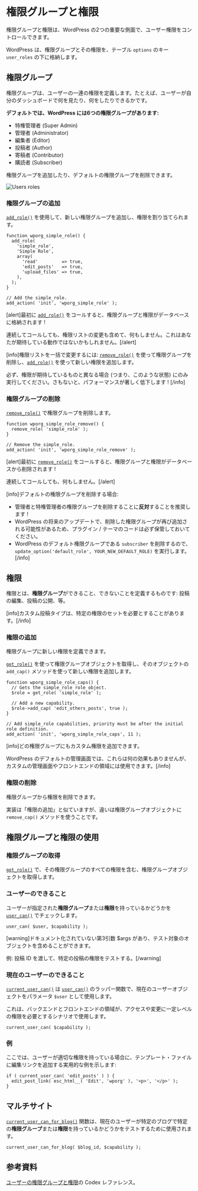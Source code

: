<!-- 
# Roles and Capabilities
 -->
# 権限グループと権限

<!-- 
Roles and capabilities are two important aspects of WordPress that allow you to control user privileges.
 -->
権限グループと権限は、WordPress の2つの重要な側面で、ユーザー権限をコントロールできます。

<!-- 
WordPress stores the Roles and their Capabilities in the `options` table under the `user_roles` key.
 -->
WordPress は、権限グループとその権限を、テーブル `options` のキー `user_roles` の下に格納します。

<!-- 
## Roles
 -->
## 権限グループ

<!-- 
A role defines a set of capabilities for a user. For example, what the user may see and do in his dashboard.
 -->
権限グループは、ユーザーの一連の権限を定義します。たとえば、ユーザーが自分のダッシュボードで何を見たり、何をしたりできるかです。

<!-- 
**By default, WordPress have six roles:**
 -->
**デフォルトでは、WordPress には6つの権限グループがあります:**

<!-- 
- Super Admin
- Administrator
- Editor
- Author
- Contributor
- Subscriber
 -->
- 特権管理者 (Super Admin)
- 管理者 (Administrator)
- 編集者 (Editor)
- 投稿者 (Author)
- 寄稿者 (Contributor)
- 購読者 (Subscriber)

<!-- 
More roles can be added and the default roles can be removed.
 -->
権限グループを追加したり、デフォルトの権限グループを削除できます。

![Users roles](https://i3.wp.com/developer.wordpress.org/files/2014/09/wp-roles.png)

<!-- 
### Adding Roles
 -->
### 権限グループの追加

<!-- 
Add new roles and assign capabilities to them with [`add_role()`](https://developer.wordpress.org/reference/functions/add_role/).
 -->
[`add_role()`](https://developer.wordpress.org/reference/functions/add_role/) を使用して、新しい権限グループを追加し、権限を割り当てられます。

```
function wporg_simple_role() {
  add_role(
    'simple_role',
    'Simple Role',
    array(
      'read'         => true,
      'edit_posts'   => true,
      'upload_files' => true,
    ),
  );
}

// Add the simple_role.
add_action( 'init', 'wporg_simple_role' );
```

<!-- 
[alert]After the first call to [`add_role()`](https://developer.wordpress.org/reference/functions/add_role/), the Role and it's Capabilities will be stored in the database!
 -->
[alert]最初に [`add_role()`](https://developer.wordpress.org/reference/functions/add_role/) をコールすると、権限グループと権限がデータベースに格納されます !

<!-- 
Sequential calls will do nothing: including altering the capabilities list, which might not be the behavior that you're expecting.[/alert]
 -->
連続してコールしても、権限リストの変更も含めて、何もしません。これはあなたが期待している動作ではないかもしれません。[/alert]

<!-- 
[info]To alter the capabilities list in bulk: remove the role using [`remove_role()`](https://developer.wordpress.org/reference/functions/remove_role/) and add it again using [`add_role()`](https://developer.wordpress.org/reference/functions/add_role/) with the new capabilities.
 -->
[info]権限リストを一括で変更するには: [`remove_role()`](https://developer.wordpress.org/reference/functions/remove_role/) を使って権限グループを削除し、[`add_role()`](https://developer.wordpress.org/reference/functions/add_role/) を使って新しい権限を追加します。

<!-- 
Make sure to do it only if the capabilities differ from what you're expecting (i.e. condition this) or you'll degrade performance considerably![/info]
 -->
必ず、権限が期待しているものと異なる場合 (つまり、このような状態) にのみ実行してください。さもないと、パフォーマンスが著しく低下します ! [/info]

<!-- 
### Removing Roles
 -->
### 権限グループの削除

<!-- 
Remove roles with [`remove_role()`](https://developer.wordpress.org/reference/functions/remove_role/).
 -->
[`remove_role()`](https://developer.wordpress.org/reference/functions/remove_role/) で権限グループを削除します。

```
function wporg_simple_role_remove() {
  remove_role( 'simple_role' );
}

// Remove the simple_role.
add_action( 'init', 'wporg_simple_role_remove' );
```

<!-- 
[alert]After the first call to [`remove_role()`](https://developer.wordpress.org/reference/functions/remove_role/), the Role and it's Capabilities will be removed from the database!
 -->
[alert]最初に [`remove_role()`](https://developer.wordpress.org/reference/functions/remove_role/) をコールすると、権限グループと権限がデータベースから削除されます !

<!-- 
Sequential calls will do nothing.[/alert]
 -->
連続してコールしても、何もしません。[/alert]

<!-- 
[info]If you're removing the default roles:
 -->
[info]デフォルトの権限グループを削除する場合:

<!-- 
- We advise **against** removing the Administrator and Super Admin roles!
- Make sure to keep the code in your plugin/theme as future WordPress updates may add these roles again.
- Run `update_option('default_role', YOUR_NEW_DEFAULT_ROLE)` since you'll be deleting `subscriber` which is WP's default role.[/info]
 -->
- 管理者と特権管理者の権限グループを削除することに**反対**することを推奨します !
- WordPress の将来のアップデートで、削除した権限グループが再び追加される可能性があるため、プラグイン / テーマのコードは必ず保管しておいてください。
- WordPress のデフォルト権限グループである `subscriber` を削除するので、`update_option('default_role', YOUR_NEW_DEFAULT_ROLE)` を実行します。[/info]

<!-- 
## Capabilities
 -->
## 権限

<!-- 
Capabilities define what a **role** can and can not do: edit posts, publish posts, etc.
 -->
権限とは、**権限グループ**ができること、できないことを定義するものです: 投稿の編集、投稿の公開、等。

<!-- 
[info]Custom post types can require a certain set of Capabilities.[/info]
 -->
[info]カスタム投稿タイプは、特定の権限のセットを必要とすることがあります。[/info]

<!-- 
### Adding Capabilities
 -->
### 権限の追加

<!-- 
You may define new capabilities for a role.
 -->
権限グループに新しい権限を定義できます。

<!-- 
Use [`get_role()`](https://developer.wordpress.org/reference/functions/get_role/) to get the role object, then use the `add_cap()` method of that object to add a new capability.
 -->
[`get_role()`](https://developer.wordpress.org/reference/functions/get_role/) を使って権限グループオブジェクトを取得し、そのオブジェクトの `add_cap()` メソッドを使って新しい権限を追加します。

```
function wporg_simple_role_caps() {
  // Gets the simple_role role object.
  $role = get_role( 'simple_role' );

  // Add a new capability.
  $role->add_cap( 'edit_others_posts', true );
}

// Add simple_role capabilities, priority must be after the initial role definition.
add_action( 'init', 'wporg_simple_role_caps', 11 );
```

<!-- 
[info]It's possible to add custom capabilities to any role.
 -->
[info]どの権限グループにもカスタム権限を追加できます。

<!-- 
Under the default WordPress admin, they would have no effect, but they can be used for custom admin screen and front-end areas.[/info]
 -->
WordPress のデフォルトの管理画面では、これらは何の効果もありませんが、カスタムの管理画面やフロントエンドの領域には使用できます。[/info]

<!-- 
### Removing Capabilities
 -->
### 権限の削除

<!-- 
You may remove capabilities from a role.
 -->
権限グループから権限を削除できます。

<!-- 
The implementation is similar to Adding Capabilities with the difference being the use of `remove_cap()` method for the role object.
 -->
実装は「権限の追加」と似ていますが、違いは権限グループオブジェクトに `remove_cap()` メソッドを使うことです。

<!-- 
## Using Roles and Capabilities
 -->
## 権限グループと権限の使用

<!-- 
### Get Role
 -->
### 権限グループの取得

<!-- 
Get the role object including all of it's capabilities with [`get_role()`](https://developer.wordpress.org/reference/functions/get_role/).
 -->
[`get_role()`](https://developer.wordpress.org/reference/functions/get_role/) で、その権限グループのすべての権限を含む、権限グループオブジェクトを取得します。

<!-- 
### User Can
 -->
### ユーザーのできること

<!-- 
Check if a user have a specified **role** or **capability** with [`user_can()`](https://developer.wordpress.org/reference/functions/user_can/).
 -->
ユーザーが指定された**権限グループ**または**権限**を持っているかどうかを [`user_can()`](https://developer.wordpress.org/reference/functions/user_can/) でチェックします。

```
user_can( $user, $capability );
```

<!-- 
[warning]There is an undocumented, third argument, $args, that may include the object against which the test should be performed.
 -->
[warning]ドキュメント化されていない第3引数 $args があり、テスト対象のオブジェクトを含めることができます。

<!-- 
E.g. Pass a post ID to test for the capability of that specific post.[/warning]
 -->
例: 投稿 ID を渡して、特定の投稿の権限をテストする。[/warning]

<!-- 
### Current User Can
 -->
### 現在のユーザーのできること

<!-- 
[`current_user_can()`](https://developer.wordpress.org/reference/functions/current_user_can/) is a wrapper function for [`user_can()`](https://developer.wordpress.org/reference/functions/user_can/) using the current user object as the `$user` parameter.
 -->
[`current_user_can()`](https://developer.wordpress.org/reference/functions/current_user_can/) は [`user_can()`](https://developer.wordpress.org/reference/functions/user_can/) のラッパー関数で、現在のユーザーオブジェクトをパラメータ `$user` として使用します。

<!-- 
Use this in scenarios where back-end and front-end areas should require a certain level of privileges to access and/or modify.
 -->
これは、バックエンドとフロントエンドの領域が、アクセスや変更に一定レベルの権限を必要とするシナリオで使用します。

```
current_user_can( $capability );
```

<!-- 
### Example
 -->
### 例

<!-- 
Here's a practical example of adding an Edit link on the in a template file if the user has the proper capability:
 -->
ここでは、ユーザーが適切な権限を持っている場合に、テンプレート・ファイルに編集リンクを追加する実用的な例を示します:

```
if ( current_user_can( 'edit_posts' ) ) {
  edit_post_link( esc_html__( 'Edit', 'wporg' ), '<p>', '</p>' );
}
```

<!-- 
## Multisite
 -->
## マルチサイト

<!-- 
The [`current_user_can_for_blog()`](https://developer.wordpress.org/reference/functions/current_user_can_for_blog/) function is used to test if the current user has a certain **role** or **capability** on a specific blog.
 -->
[`current_user_can_for_blog()`](https://developer.wordpress.org/reference/functions/current_user_can_for_blog/) 関数は、現在のユーザーが特定のブログで特定の**権限グループ**または**権限**を持っているかどうかをテストするために使用されます。

```
current_user_can_for_blog( $blog_id, $capability );
```

<!-- 
## Reference
 -->
## 参考資料

<!-- 
Codex Reference for [User Roles and Capabilities](https://wordpress.org/documentation/article/roles-and-capabilities/).
 -->
[ユーザーの権限グループと権限](https://wordpress.org/documentation/article/roles-and-capabilities/)の Codex レファレンス。